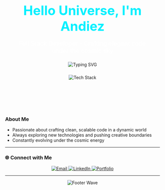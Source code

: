 <!-- Container với background vũ trụ chuyển động -->
<div align="center" style="background: url('https://i.imgur.com/VzNdwYB.gif') no-repeat center; background-size: cover; padding: 80px 20px; border-radius: 15px;">

  <!-- Giới thiệu tên và mô tả -->
  <h1 style="font-size: 3em; color: #00f0ff; margin-bottom: 0.2em;">Hello Universe, I'm Andiez</h1>
  <p style="font-size: 1.4em; color: #ffffff; font-weight: 500; margin-bottom: 1.2em;">
    Full Stack Developer - Crafting elegant code under the cosmic sky
  </p>

  <!-- Hiệu ứng chữ động -->
  <p>
    <img src="https://readme-typing-svg.demolab.com?font=Fira+Code&size=24&duration=3000&pause=1000&color=00F0FF&center=true&vCenter=true&width=600&lines=JavaScript;TypeScript;React;Node.js;GitHub;VSCode" alt="Typing SVG" />
  </p>

  <!-- Tech Stack -->
  <p style="margin-top: 25px;">
    <img src="https://skillicons.dev/icons?i=js,ts,react,nodejs,github,vscode" alt="Tech Stack" />
  </p>

</div>

<!-- Phần giới thiệu mở rộng bên dưới (nếu cần) -->
### About Me

- Passionate about crafting clean, scalable code in a dynamic world
- Always exploring new technologies and pushing creative boundaries
- Constantly evolving under the cosmic energy

---

### 🌐 Connect with Me

<p align="center">
  <a href="mailto:your.email@example.com">
    <img src="https://img.shields.io/badge/Email-FF5722?style=for-the-badge&logo=gmail&logoColor=white" alt="Email" />
  </a>
  <a href="https://linkedin.com/in/andiez">
    <img src="https://img.shields.io/badge/LinkedIn-0A66C2?style=for-the-badge&logo=linkedin&logoColor=white" alt="LinkedIn" />
  </a>
  <a href="https://andiez.dev">
    <img src="https://img.shields.io/badge/Portfolio-000000?style=for-the-badge&logo=about-dot-me&logoColor=white" alt="Portfolio" />
  </a>
</p>

---

<!-- Footer Wave -->
<p align="center">
  <img src="https://capsule-render.vercel.app/api?type=waving&color=gradient&height=120&section=footer" alt="Footer Wave" />
</p>
